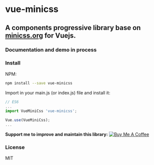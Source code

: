 # vue-minicss
## A components progressive library base on [minicss.org](https://minicss.org/) for Vuejs.

### Documentation and demo in process
### Install  

NPM:  
```bash
npm install --save vue-minicss
```
Import in your main.js (or index.js) file and install it:

```javascript
// ES6
...
import VueMiniCss 'vue-minicss';

Vue.use(VueMiniCss);
...
```

__Support me to improve and maintain this library:__ 
<a href="https://www.buymeacoffee.com/ajomuch92" target="_blank"><img src="https://www.buymeacoffee.com/assets/img/custom_images/orange_img.png" alt="Buy Me A Coffee" style="height: auto !important;width: auto !important;" ></a>

### License
MIT